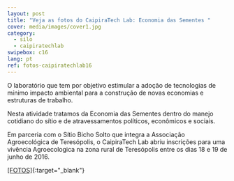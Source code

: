 ```yaml
---
layout: post
title: "Veja as fotos do CaipiraTech Lab: Economia das Sementes "
cover: media/images/cover1.jpg
category:
  - silo
  - caipiratechlab
swipebox: c16
lang: pt
ref: fotos-caipiratechlab16
---
```


O laboratório que tem por objetivo estimular a adoção de tecnologias de mínimo impacto ambiental para a construção de novas economias e estruturas de trabalho. 

Nesta atividade tratamos da Economia das Sementes dentro do manejo cotidiano do sítio e de atravessamentos políticos, econômicos e sociais. 

Em parceria com o Sítio Bicho Solto que integra a Associação Agroecológica de Teresópolis, o CaipiraTech Lab abriu inscrições para uma vivência Agroecologica na zona rural de Teresópolis entre os dias 18 e 19 de junho de 2016.
 
[[FOTOS]](https://www.flickr.com/photos/151197945@N07/albums/72157679168514796){:target="_blank"}
